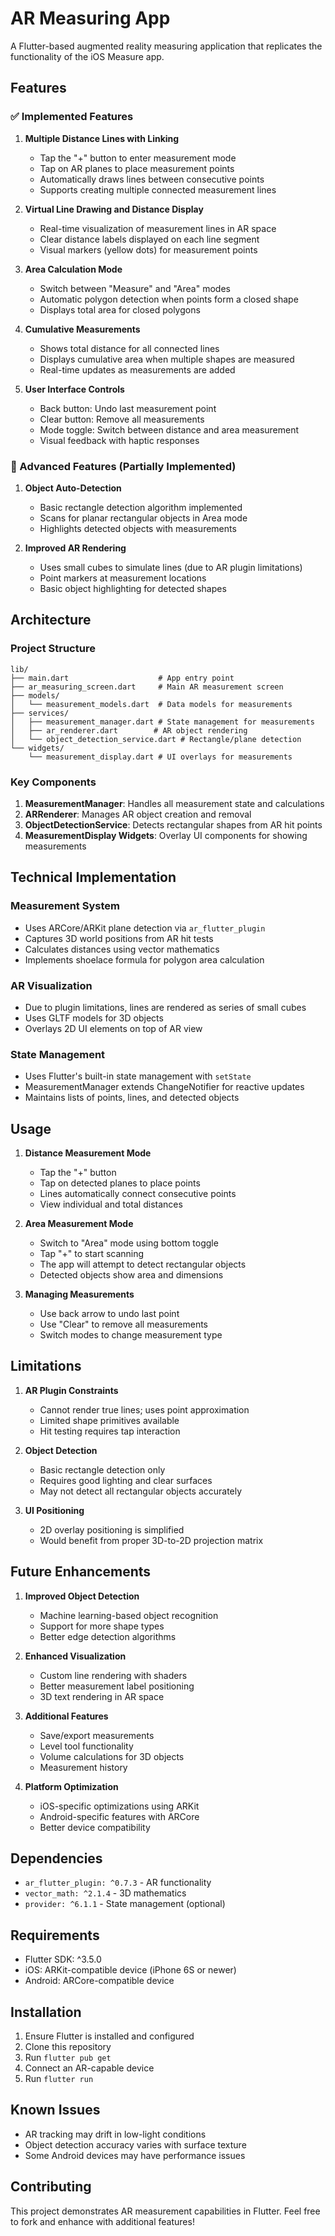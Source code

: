 # AR Measuring App

A Flutter-based augmented reality measuring application that replicates the functionality of the iOS Measure app.

## Features

### ✅ Implemented Features

1. **Multiple Distance Lines with Linking**
   - Tap the "+" button to enter measurement mode
   - Tap on AR planes to place measurement points
   - Automatically draws lines between consecutive points
   - Supports creating multiple connected measurement lines

2. **Virtual Line Drawing and Distance Display**
   - Real-time visualization of measurement lines in AR space
   - Clear distance labels displayed on each line segment
   - Visual markers (yellow dots) for measurement points

3. **Area Calculation Mode**
   - Switch between "Measure" and "Area" modes
   - Automatic polygon detection when points form a closed shape
   - Displays total area for closed polygons

4. **Cumulative Measurements**
   - Shows total distance for all connected lines
   - Displays cumulative area when multiple shapes are measured
   - Real-time updates as measurements are added

5. **User Interface Controls**
   - Back button: Undo last measurement point
   - Clear button: Remove all measurements
   - Mode toggle: Switch between distance and area measurement
   - Visual feedback with haptic responses

### 🚧 Advanced Features (Partially Implemented)

1. **Object Auto-Detection**
   - Basic rectangle detection algorithm implemented
   - Scans for planar rectangular objects in Area mode
   - Highlights detected objects with measurements

2. **Improved AR Rendering**
   - Uses small cubes to simulate lines (due to AR plugin limitations)
   - Point markers at measurement locations
   - Basic object highlighting for detected shapes

## Architecture

### Project Structure
```
lib/
├── main.dart                    # App entry point
├── ar_measuring_screen.dart     # Main AR measurement screen
├── models/
│   └── measurement_models.dart  # Data models for measurements
├── services/
│   ├── measurement_manager.dart # State management for measurements
│   ├── ar_renderer.dart        # AR object rendering
│   └── object_detection_service.dart # Rectangle/plane detection
└── widgets/
    └── measurement_display.dart # UI overlays for measurements
```

### Key Components

1. **MeasurementManager**: Handles all measurement state and calculations
2. **ARRenderer**: Manages AR object creation and removal
3. **ObjectDetectionService**: Detects rectangular shapes from AR hit points
4. **MeasurementDisplay Widgets**: Overlay UI components for showing measurements

## Technical Implementation

### Measurement System
- Uses ARCore/ARKit plane detection via `ar_flutter_plugin`
- Captures 3D world positions from AR hit tests
- Calculates distances using vector mathematics
- Implements shoelace formula for polygon area calculation

### AR Visualization
- Due to plugin limitations, lines are rendered as series of small cubes
- Uses GLTF models for 3D objects
- Overlays 2D UI elements on top of AR view

### State Management
- Uses Flutter's built-in state management with `setState`
- MeasurementManager extends ChangeNotifier for reactive updates
- Maintains lists of points, lines, and detected objects

## Usage

1. **Distance Measurement Mode**
   - Tap the "+" button
   - Tap on detected planes to place points
   - Lines automatically connect consecutive points
   - View individual and total distances

2. **Area Measurement Mode**
   - Switch to "Area" mode using bottom toggle
   - Tap "+" to start scanning
   - The app will attempt to detect rectangular objects
   - Detected objects show area and dimensions

3. **Managing Measurements**
   - Use back arrow to undo last point
   - Use "Clear" to remove all measurements
   - Switch modes to change measurement type

## Limitations

1. **AR Plugin Constraints**
   - Cannot render true lines; uses point approximation
   - Limited shape primitives available
   - Hit testing requires tap interaction

2. **Object Detection**
   - Basic rectangle detection only
   - Requires good lighting and clear surfaces
   - May not detect all rectangular objects accurately

3. **UI Positioning**
   - 2D overlay positioning is simplified
   - Would benefit from proper 3D-to-2D projection matrix

## Future Enhancements

1. **Improved Object Detection**
   - Machine learning-based object recognition
   - Support for more shape types
   - Better edge detection algorithms

2. **Enhanced Visualization**
   - Custom line rendering with shaders
   - Better measurement label positioning
   - 3D text rendering in AR space

3. **Additional Features**
   - Save/export measurements
   - Level tool functionality
   - Volume calculations for 3D objects
   - Measurement history

4. **Platform Optimization**
   - iOS-specific optimizations using ARKit
   - Android-specific features with ARCore
   - Better device compatibility

## Dependencies

- `ar_flutter_plugin: ^0.7.3` - AR functionality
- `vector_math: ^2.1.4` - 3D mathematics
- `provider: ^6.1.1` - State management (optional)

## Requirements

- Flutter SDK: ^3.5.0
- iOS: ARKit-compatible device (iPhone 6S or newer)
- Android: ARCore-compatible device

## Installation

1. Ensure Flutter is installed and configured
2. Clone this repository
3. Run `flutter pub get`
4. Connect an AR-capable device
5. Run `flutter run`

## Known Issues

- AR tracking may drift in low-light conditions
- Object detection accuracy varies with surface texture
- Some Android devices may have performance issues

## Contributing

This project demonstrates AR measurement capabilities in Flutter. Feel free to fork and enhance with additional features!
